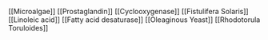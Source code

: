 [[Microalgae]]
[[Prostaglandin]]
[[Cyclooxygenase]]
[[Fistulifera Solaris]]
[[Linoleic acid]]
[[Fatty acid desaturase]]
[[Oleaginous Yeast]]
[[Rhodotorula Toruloides]]
